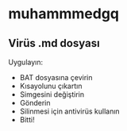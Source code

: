 # muhammmedgq
## Virüs .md dosyası
Uygulayın:
- BAT dosyasına çevirin
- Kısayolunu çıkartın
- Simgesini değiştirin
- Gönderin
- Silinmesi için antivirüs kullanın
- Bitti!
